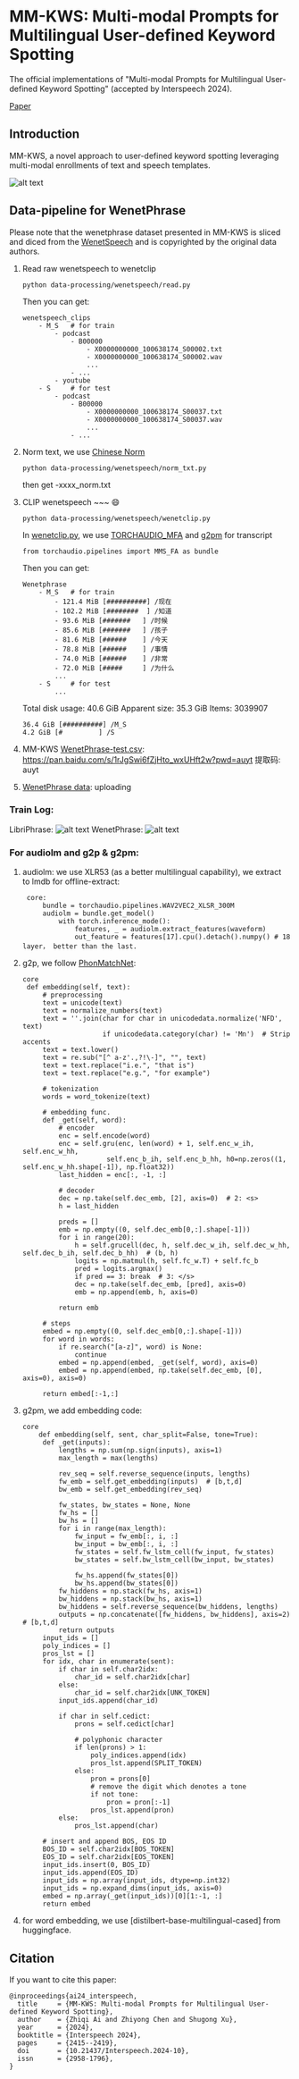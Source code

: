 # MM-KWS: Multi-modal Prompts for Multilingual User-defined Keyword Spotting

The official implementations of "Multi-modal Prompts for Multilingual User-defined Keyword Spotting" (accepted by Interspeech 2024).

[Paper](https://www.isca-archive.org/interspeech_2024/ai24_interspeech.html)


## Introduction

MM-KWS, a novel approach to user-defined keyword spotting leveraging multi-modal enrollments of text and speech templates.

![alt text](<asserts/overview.png>)

## Data-pipeline for WenetPhrase

Please note that the wenetphrase dataset presented in MM-KWS is sliced and diced from the [WenetSpeech](https://arxiv.org/pdf/2110.03370) and is copyrighted by the original data authors.

1. Read raw wenetspeech to wenetclip
    ```
    python data-processing/wenetspeech/read.py
    ```
    Then you can get:
    ```
    wenetspeech_clips
        - M_S   # for train
            - podcast
                - B00000
                    - X0000000000_100638174_S00002.txt
                    - X0000000000_100638174_S00002.wav
                    ...
                - ...
            - youtube
        - S     # for test
            - podcast
                - B00000
                    - X0000000000_100638174_S00037.txt
                    - X0000000000_100638174_S00037.wav
                    ...
                - ...
    ```
2. Norm text, we use [Chinese Norm](https://github.com/Joee1995/chn_text_norm.git)
    ```
    python data-processing/wenetspeech/norm_txt.py
    ```
    then get -xxxx_norm.txt

3. CLIP wenetspeech ~~~ 😄
    ```
    python data-processing/wenetspeech/wenetclip.py
    ```
    In [wenetclip.py](), we use [TORCHAUDIO_MFA]()  and [g2pm]() for transcript
    ```
    from torchaudio.pipelines import MMS_FA as bundle
    ```
    Then you can get:
    ```
    Wenetphrase
        - M_S   # for train
            - 121.4 MiB [##########] /现在
            - 102.2 MiB [########  ] /知道
            - 93.6 MiB [#######   ] /时候
            - 85.6 MiB [#######   ] /孩子
            - 81.6 MiB [######    ] /今天
            - 78.8 MiB [######    ] /事情
            - 74.0 MiB [######    ] /非常
            - 72.0 MiB [#####     ] /为什么
            ...
        - S     # for test
            ...
    ```
    Total disk usage:  40.6 GiB  Apparent size:  35.3 GiB  Items: 3039907
    ```
    36.4 GiB [##########] /M_S
    4.2 GiB [#         ] /S 
    ```
4. MM-KWS [WenetPhrase-test.csv](): https://pan.baidu.com/s/1rJgSwi6fZjHto_wxUHft2w?pwd=auyt 提取码: auyt
5. [WenetPhrase data](): uploading

### Train Log:
LibriPhrase:
![alt text](<asserts/libriphrase.png>)
WenetPhrase:
![alt text](<asserts/wenetphrase.png>)

### For audiolm and g2p & g2pm:
1. audiolm: we use XLR53 (as a better multilingual capability), we extract to lmdb for offline-extract:
   ```
    core:
        bundle = torchaudio.pipelines.WAV2VEC2_XLSR_300M
        audiolm = bundle.get_model()
            with torch.inference_mode():
                features, _ = audiolm.extract_features(waveform)
                out_feature = features[17].cpu().detach().numpy() # 18 layer， better than the last.
   ```
2. g2p, we follow [PhonMatchNet](https://arxiv.org/abs/2308.16511):
   ```
   core
    def embedding(self, text):
        # preprocessing
        text = unicode(text)
        text = normalize_numbers(text)
        text = ''.join(char for char in unicodedata.normalize('NFD', text)
                       if unicodedata.category(char) != 'Mn')  # Strip accents
        text = text.lower()
        text = re.sub("[^ a-z'.,?!\-]", "", text)
        text = text.replace("i.e.", "that is")
        text = text.replace("e.g.", "for example")

        # tokenization
        words = word_tokenize(text)

        # embedding func.
        def _get(self, word):
            # encoder
            enc = self.encode(word)
            enc = self.gru(enc, len(word) + 1, self.enc_w_ih, self.enc_w_hh,
                        self.enc_b_ih, self.enc_b_hh, h0=np.zeros((1, self.enc_w_hh.shape[-1]), np.float32))
            last_hidden = enc[:, -1, :]

            # decoder
            dec = np.take(self.dec_emb, [2], axis=0)  # 2: <s>
            h = last_hidden

            preds = []
            emb = np.empty((0, self.dec_emb[0,:].shape[-1]))
            for i in range(20):
                h = self.grucell(dec, h, self.dec_w_ih, self.dec_w_hh, self.dec_b_ih, self.dec_b_hh)  # (b, h)
                logits = np.matmul(h, self.fc_w.T) + self.fc_b
                pred = logits.argmax()
                if pred == 3: break  # 3: </s>
                dec = np.take(self.dec_emb, [pred], axis=0)
                emb = np.append(emb, h, axis=0)

            return emb
        
        # steps
        embed = np.empty((0, self.dec_emb[0,:].shape[-1]))
        for word in words:
            if re.search("[a-z]", word) is None:
                continue
            embed = np.append(embed, _get(self, word), axis=0)
            embed = np.append(embed, np.take(self.dec_emb, [0], axis=0), axis=0)

        return embed[:-1,:]
   ```
3. g2pm, we add embedding code:
   ```
   core
       def embedding(self, sent, char_split=False, tone=True):
        def _get(inputs):
            lengths = np.sum(np.sign(inputs), axis=1)
            max_length = max(lengths)

            rev_seq = self.reverse_sequence(inputs, lengths)
            fw_emb = self.get_embedding(inputs)  # [b,t,d]
            bw_emb = self.get_embedding(rev_seq)

            fw_states, bw_states = None, None
            fw_hs = []
            bw_hs = []
            for i in range(max_length):
                fw_input = fw_emb[:, i, :]
                bw_input = bw_emb[:, i, :]
                fw_states = self.fw_lstm_cell(fw_input, fw_states)
                bw_states = self.bw_lstm_cell(bw_input, bw_states)

                fw_hs.append(fw_states[0])
                bw_hs.append(bw_states[0])
            fw_hiddens = np.stack(fw_hs, axis=1)
            bw_hiddens = np.stack(bw_hs, axis=1)
            bw_hiddens = self.reverse_sequence(bw_hiddens, lengths)
            outputs = np.concatenate([fw_hiddens, bw_hiddens], axis=2)  # [b,t,d]
            return outputs
        input_ids = []
        poly_indices = []
        pros_lst = []
        for idx, char in enumerate(sent):
            if char in self.char2idx:
                char_id = self.char2idx[char]
            else:
                char_id = self.char2idx[UNK_TOKEN]
            input_ids.append(char_id)

            if char in self.cedict:
                prons = self.cedict[char]

                # polyphonic character
                if len(prons) > 1:
                    poly_indices.append(idx)
                    pros_lst.append(SPLIT_TOKEN)
                else:
                    pron = prons[0]
                    # remove the digit which denotes a tone
                    if not tone:
                        pron = pron[:-1]
                    pros_lst.append(pron)
            else:
                pros_lst.append(char)
            
        # insert and append BOS, EOS ID
        BOS_ID = self.char2idx[BOS_TOKEN]
        EOS_ID = self.char2idx[EOS_TOKEN]
        input_ids.insert(0, BOS_ID)
        input_ids.append(EOS_ID)
        input_ids = np.array(input_ids, dtype=np.int32)
        input_ids = np.expand_dims(input_ids, axis=0)     
        embed = np.array(_get(input_ids))[0][1:-1, :]
        return embed
    ```
4. for word embedding, we use [distilbert-base-multilingual-cased] from huggingface.



## Citation
If you want to cite this paper:
```
@inproceedings{ai24_interspeech,
  title     = {MM-KWS: Multi-modal Prompts for Multilingual User-defined Keyword Spotting},
  author    = {Zhiqi Ai and Zhiyong Chen and Shugong Xu},
  year      = {2024},
  booktitle = {Interspeech 2024},
  pages     = {2415--2419},
  doi       = {10.21437/Interspeech.2024-10},
  issn      = {2958-1796},
}
```

